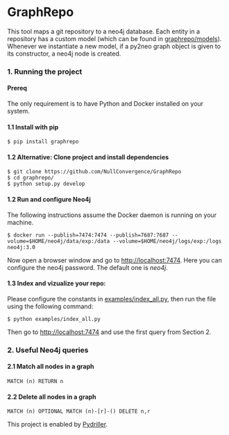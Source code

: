# GraphRepo

This tool maps a git repository to a neo4j database. Each entity in a repository has a custom model (which can be found in [graphrepo/models](https://github.com/NullConvergence/GraphRepo/tree/develop/graphrepo/models)).
Whenever we instantiate a new model, if a py2neo graph object is given to its constructor, a neo4j node is created.

### 1. Running the project

#### Prereq
The only requirement is to have Python and Docker installed on your system.

#### 1.1 Install with pip

```
$ pip install graphrepo
```

#### 1.2 Alternative: Clone project and install dependencies
```
$ git clone https://github.com/NullConvergence/GraphRepo
$ cd graphrepo/
$ python setup.py develop
```


#### 1.2 Run and configure Neo4j

The following instructions assume the Docker daemon is running on your machine.

```
$ docker run --publish=7474:7474 --publish=7687:7687 --volume=$HOME/neo4j/data/exp:/data --volume=$HOME/neo4j/logs/exp:/logs neo4j:3.0
```

Now open a browser window and go to [http://localhost:7474](http://localhost:7474). Here you can configure the neo4j password.
The default one is *neo4j*.


#### 1.3 Index and vizualize your repo:

Please configure the constants in [examples/index_all.py](https://github.com/NullConvergence/GraphRepo/blob/develop/examples/index_all.py), then run the file using the
following command:

```
$ python examples/index_all.py
```

Then go to [http://localhost:7474](http://localhost:7474) and use the first query from Section 2.



### 2. Useful Neo4j queries

#### 2.1 Match all nodes in a graph
```
MATCH (n) RETURN n
```


#### 2.2 Delete all nodes in a graph

```
MATCH (n) OPTIONAL MATCH (n)-[r]-() DELETE n,r
```



This project is enabled by [Pydriller](https://github.com/ishepard/pydriller).
